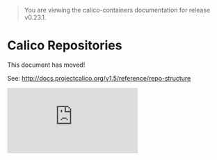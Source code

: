> You are viewing the calico-containers documentation for release v0.23.1.

# Calico Repositories

This document has moved!

See: http://docs.projectcalico.org/v1.5/reference/repo-structure

[![Analytics](https://calico-ga-beacon.appspot.com/UA-52125893-3/calico-containers/docs/RepoStructure.md?pixel)](https://github.com/igrigorik/ga-beacon)
